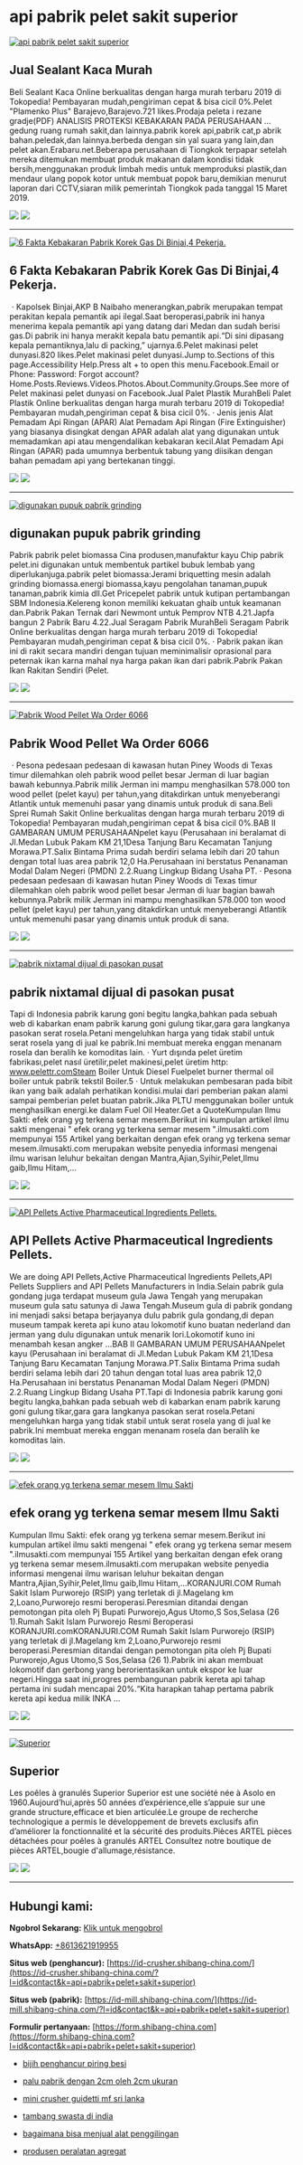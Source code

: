 # api pabrik pelet sakit superior

<a href="https://swt.shibang-china.com/?l=id&img&k=api+pabrik+pelet+sakit+superior" target="_blank">![api pabrik pelet sakit superior](http://static.shibang-china.com/all-800x300/765.jpg)</a>

## Jual Sealant Kaca Murah
Beli Sealant Kaca Online berkualitas dengan harga murah terbaru 2019 di Tokopedia! Pembayaran mudah,pengiriman cepat &amp; bisa cicil 0%.Pelet &quot;Plamenko Plus&quot; Barajevo,Barajevo.721 likes.Prodaja peleta i rezane gradje(PDF) ANALISIS PROTEKSI KEBAKARAN PADA PERUSAHAAN …gedung ruang rumah sakit,dan lainnya.pabrik korek api,pabrik cat,p abrik bahan.peledak,dan lainnya.berbeda dengan sin yal suara yang lain,dan pelet akan.Erabaru.net.Beberapa perusahaan di Tiongkok terpapar setelah mereka ditemukan membuat produk makanan dalam kondisi tidak bersih,menggunakan produk limbah medis untuk memproduksi plastik,dan mendaur ulang popok kotor untuk membuat popok baru,demikian menurut laporan dari CCTV,siaran milik pemerintah Tiongkok pada tanggal 15 Maret 2019.


<a href="https://whatsapp.shibangsoft.com/WhatsApp.php" target="_blank" title="WhatsApp">![](http://static.shibang-china.com/icon/whatsapp.png)</a> <a href="https://swt.shibang-china.com/?l=id&icon&k=api+pabrik+pelet+sakit+superior" target="_blank">![](http://static.shibang-china.com/icon/chat-id.png)</a>

---

<a href="https://swt.shibang-china.com/?l=id&img&k=api+pabrik+pelet+sakit+superior" target="_blank">![6 Fakta Kebakaran Pabrik Korek Gas Di Binjai,4 Pekerja.](http://static.shibang-china.com/all-800x300/826.jpg)</a>

## 6 Fakta Kebakaran Pabrik Korek Gas Di Binjai,4 Pekerja.
&nbsp;&#0183;&#32;Kapolsek Binjai,AKP B Naibaho menerangkan,pabrik merupakan tempat perakitan kepala pemantik api ilegal.Saat beroperasi,pabrik ini hanya menerima kepala pemantik api yang datang dari Medan dan sudah berisi gas.Di pabrik ini hanya merakit kepala batu pemantik api.“Di sini dipasang kepala pemantiknya,lalu di packing,” ujarnya.6.Pelet makinasi pelet dunyasi.820 likes.Pelet makinasi pelet dunyasi.Jump to.Sections of this page.Accessibility Help.Press alt + to open this menu.Facebook.Email or Phone: Password: Forgot account? Home.Posts.Reviews.Videos.Photos.About.Community.Groups.See more of Pelet makinasi pelet dunyasi on Facebook.Jual Palet Plastik MurahBeli Palet Plastik Online berkualitas dengan harga murah terbaru 2019 di Tokopedia! Pembayaran mudah,pengiriman cepat &amp; bisa cicil 0%.&nbsp;&#0183;&#32;Jenis jenis Alat Pemadam Api Ringan (APAR) Alat Pemadam Api Ringan (Fire Extinguisher) yang biasanya disingkat dengan APAR adalah alat yang digunakan untuk memadamkan api atau mengendalikan kebakaran kecil.Alat Pemadam Api Ringan (APAR) pada umumnya berbentuk tabung yang diisikan dengan bahan pemadam api yang bertekanan tinggi.


<a href="https://whatsapp.shibangsoft.com/WhatsApp.php" target="_blank" title="WhatsApp">![](http://static.shibang-china.com/icon/whatsapp.png)</a> <a href="https://swt.shibang-china.com/?l=id&icon&k=api+pabrik+pelet+sakit+superior" target="_blank">![](http://static.shibang-china.com/icon/chat-id.png)</a>

---

<a href="https://swt.shibang-china.com/?l=id&img&k=api+pabrik+pelet+sakit+superior" target="_blank">![digunakan pupuk pabrik grinding](http://static.shibang-china.com/all-800x300/460.jpg)</a>

## digunakan pupuk pabrik grinding
Pabrik pabrik pelet biomassa Cina produsen,manufaktur kayu Chip pabrik pelet.ini digunakan untuk membentuk partikel bubuk lembab yang diperlukanjuga.pabrik pelet biomassa:Jerami briquetting mesin adalah grinding biomassa.energi biomassa,kayu pengolahan tanaman,pupuk tanaman,pabrik kimia dll.Get Pricepelet pabrik untuk kutipan pertambangan SBM Indonesia.Kelereng konon memiliki kekuatan ghaib untuk keamanan dan.Pabrik Pakan Ternak dari Newmont untuk Pemprov NTB 4.21.Japfa bangun 2 Pabrik Baru 4.22.Jual Seragam Pabrik MurahBeli Seragam Pabrik Online berkualitas dengan harga murah terbaru 2019 di Tokopedia! Pembayaran mudah,pengiriman cepat &amp; bisa cicil 0%.&nbsp;&#0183;&#32;Pabrik pakan ikan ini di rakit secara mandiri dengan tujuan meminimalisir oprasional para peternak ikan karna mahal nya harga pakan ikan dari pabrik.Pabrik Pakan Ikan Rakitan Sendiri (Pelet.


<a href="https://whatsapp.shibangsoft.com/WhatsApp.php" target="_blank" title="WhatsApp">![](http://static.shibang-china.com/icon/whatsapp.png)</a> <a href="https://swt.shibang-china.com/?l=id&icon&k=api+pabrik+pelet+sakit+superior" target="_blank">![](http://static.shibang-china.com/icon/chat-id.png)</a>

---

<a href="https://swt.shibang-china.com/?l=id&img&k=api+pabrik+pelet+sakit+superior" target="_blank">![Pabrik Wood Pellet Wa Order 6066](http://static.shibang-china.com/all-800x300/559.jpg)</a>

## Pabrik Wood Pellet Wa Order 6066
&nbsp;&#0183;&#32;Pesona pedesaan pedesaan di kawasan hutan Piney Woods di Texas timur dilemahkan oleh pabrik wood pellet besar Jerman di luar bagian bawah kebunnya.Pabrik milik Jerman ini mampu menghasilkan 578.000 ton wood pellet (pelet kayu) per tahun,yang ditakdirkan untuk menyeberangi Atlantik untuk memenuhi pasar yang dinamis untuk produk di sana.Beli Sprei Rumah Sakit Online berkualitas dengan harga murah terbaru 2019 di Tokopedia! Pembayaran mudah,pengiriman cepat &amp; bisa cicil 0%.BAB II GAMBARAN UMUM PERUSAHAANpelet kayu (Perusahaan ini beralamat di Jl.Medan Lubuk Pakam KM 21,1Desa Tanjung Baru Kecamatan Tanjung Morawa.PT.Salix Bintama Prima sudah berdiri selama lebih dari 20 tahun dengan total luas area pabrik 12,0 Ha.Perusahaan ini berstatus Penanaman Modal Dalam Negeri (PMDN) 2.2.Ruang Lingkup Bidang Usaha PT.&nbsp;&#0183;&#32;Pesona pedesaan pedesaan di kawasan hutan Piney Woods di Texas timur dilemahkan oleh pabrik wood pellet besar Jerman di luar bagian bawah kebunnya.Pabrik milik Jerman ini mampu menghasilkan 578.000 ton wood pellet (pelet kayu) per tahun,yang ditakdirkan untuk menyeberangi Atlantik untuk memenuhi pasar yang dinamis untuk produk di sana.


<a href="https://whatsapp.shibangsoft.com/WhatsApp.php" target="_blank" title="WhatsApp">![](http://static.shibang-china.com/icon/whatsapp.png)</a> <a href="https://swt.shibang-china.com/?l=id&icon&k=api+pabrik+pelet+sakit+superior" target="_blank">![](http://static.shibang-china.com/icon/chat-id.png)</a>

---

<a href="https://swt.shibang-china.com/?l=id&img&k=api+pabrik+pelet+sakit+superior" target="_blank">![pabrik nixtamal dijual di pasokan pusat](http://static.shibang-china.com/all-800x300/1187.jpg)</a>

## pabrik nixtamal dijual di pasokan pusat
Tapi di Indonesia pabrik karung goni begitu langka,bahkan pada sebuah web di kabarkan enam pabrik karung goni gulung tikar,gara gara langkanya pasokan serat rosela.Petani mengeluhkan harga yang tidak stabil untuk serat rosela yang di jual ke pabrik.Ini membuat mereka enggan menanam rosela dan beralih ke komoditas lain.&nbsp;&#0183;&#32;Yurt dışında pelet &#252;retim fabrikası,pelet nasıl &#252;retilir,pelet makinesi,pelet &#252;retim http: www.pelettr.comSteam Boiler Untuk Diesel Fuelpelet burner thermal oil boiler untuk pabrik tekstil Boiler.5 &#183; Untuk melakukan pembesaran pada bibit ikan yang baik adalah perhatikan kondisi.mulai dari pemberian pakan alami sampai pemberian pelet buatan pabrik.Jika PLTU menggunakan boiler untuk menghasilkan energi.ke dalam Fuel Oil Heater.Get a QuoteKumpulan Ilmu Sakti: efek orang yg terkena semar mesem.Berikut ini kumpulan artikel ilmu sakti mengenai &quot; efek orang yg terkena semar mesem &quot;.ilmusakti.com mempunyai 155 Artikel yang berkaitan dengan efek orang yg terkena semar mesem.ilmusakti.com merupakan website penyedia informasi mengenai ilmu warisan leluhur bekaitan dengan Mantra,Ajian,Syihir,Pelet,Ilmu gaib,Ilmu Hitam,…


<a href="https://whatsapp.shibangsoft.com/WhatsApp.php" target="_blank" title="WhatsApp">![](http://static.shibang-china.com/icon/whatsapp.png)</a> <a href="https://swt.shibang-china.com/?l=id&icon&k=api+pabrik+pelet+sakit+superior" target="_blank">![](http://static.shibang-china.com/icon/chat-id.png)</a>

---

<a href="https://swt.shibang-china.com/?l=id&img&k=api+pabrik+pelet+sakit+superior" target="_blank">![API Pellets Active Pharmaceutical Ingredients Pellets.](http://static.shibang-china.com/all-800x300/1143.jpg)</a>

## API Pellets Active Pharmaceutical Ingredients Pellets.
We are doing API Pellets,Active Pharmaceutical Ingredients Pellets,API Pellets Suppliers and API Pellets Manufacturers in India.Selain pabrik gula gondang juga terdapat museum gula Jawa Tengah yang merupakan museum gula satu satunya di Jawa Tengah.Museum gula di pabrik gondang ini menjadi saksi betapa berjayanya dulu pabrik gula gondang,di depan museum tampak kereta api kuno atau lokomotif kuno buatan nederland dan jerman yang dulu digunakan untuk menarik lori.Lokomotif kuno ini menambah kesan angker …BAB II GAMBARAN UMUM PERUSAHAANpelet kayu (Perusahaan ini beralamat di Jl.Medan Lubuk Pakam KM 21,1Desa Tanjung Baru Kecamatan Tanjung Morawa.PT.Salix Bintama Prima sudah berdiri selama lebih dari 20 tahun dengan total luas area pabrik 12,0 Ha.Perusahaan ini berstatus Penanaman Modal Dalam Negeri (PMDN) 2.2.Ruang Lingkup Bidang Usaha PT.Tapi di Indonesia pabrik karung goni begitu langka,bahkan pada sebuah web di kabarkan enam pabrik karung goni gulung tikar,gara gara langkanya pasokan serat rosela.Petani mengeluhkan harga yang tidak stabil untuk serat rosela yang di jual ke pabrik.Ini membuat mereka enggan menanam rosela dan beralih ke komoditas lain.


<a href="https://whatsapp.shibangsoft.com/WhatsApp.php" target="_blank" title="WhatsApp">![](http://static.shibang-china.com/icon/whatsapp.png)</a> <a href="https://swt.shibang-china.com/?l=id&icon&k=api+pabrik+pelet+sakit+superior" target="_blank">![](http://static.shibang-china.com/icon/chat-id.png)</a>

---

<a href="https://swt.shibang-china.com/?l=id&img&k=api+pabrik+pelet+sakit+superior" target="_blank">![efek orang yg terkena semar mesem Ilmu Sakti](http://static.shibang-china.com/all-800x300/553.jpg)</a>

## efek orang yg terkena semar mesem Ilmu Sakti
Kumpulan Ilmu Sakti: efek orang yg terkena semar mesem.Berikut ini kumpulan artikel ilmu sakti mengenai &quot; efek orang yg terkena semar mesem &quot;.ilmusakti.com mempunyai 155 Artikel yang berkaitan dengan efek orang yg terkena semar mesem.ilmusakti.com merupakan website penyedia informasi mengenai ilmu warisan leluhur bekaitan dengan Mantra,Ajian,Syihir,Pelet,Ilmu gaib,Ilmu Hitam,…KORANJURI.COM Rumah Sakit Islam Purworejo (RSIP) yang terletak di jl.Magelang km 2,Loano,Purworejo resmi beroperasi.Peresmian ditandai dengan pemotongan pita oleh Pj Bupati Purworejo,Agus Utomo,S Sos,Selasa (26 1).Rumah Sakit Islam Purworejo Resmi Beroperasi KORANJURI.comKORANJURI.COM Rumah Sakit Islam Purworejo (RSIP) yang terletak di jl.Magelang km 2,Loano,Purworejo resmi beroperasi.Peresmian ditandai dengan pemotongan pita oleh Pj Bupati Purworejo,Agus Utomo,S Sos,Selasa (26 1).Pabrik ini akan membuat lokomotif dan gerbong yang berorientasikan untuk ekspor ke luar negeri.Hingga saat ini,progres pembangunan pabrik kereta api tahap pertama ini sudah mencapai 20%.“Kita harapkan tahap pertama pabrik kereta api kedua milik INKA …


<a href="https://whatsapp.shibangsoft.com/WhatsApp.php" target="_blank" title="WhatsApp">![](http://static.shibang-china.com/icon/whatsapp.png)</a> <a href="https://swt.shibang-china.com/?l=id&icon&k=api+pabrik+pelet+sakit+superior" target="_blank">![](http://static.shibang-china.com/icon/chat-id.png)</a>

---

<a href="https://swt.shibang-china.com/?l=id&img&k=api+pabrik+pelet+sakit+superior" target="_blank">![Superior](http://static.shibang-china.com/all-800x300/612.jpg)</a>

## Superior
Les po&#234;les &#224; granul&#233;s Superior Superior est une soci&#233;t&#233; n&#233;e &#224; Asolo en 1960.Aujourd’hui,apr&#232;s 50 ann&#233;es d’exp&#233;rience,elle s’appuie sur une grande structure,efficace et bien articul&#233;e.Le groupe de recherche technologique a permis le d&#233;veloppement de brevets exclusifs afin d’am&#233;liorer la fonctionnalit&#233; et la s&#233;curit&#233; des produits.Pi&#232;ces ARTEL pi&#232;ces d&#233;tach&#233;es pour po&#234;les &#224; granul&#233;s ARTEL Consultez notre boutique de pi&#232;ces ARTEL,bougie d'allumage,r&#233;sistance.

<a href="https://whatsapp.shibangsoft.com/WhatsApp.php" target="_blank" title="WhatsApp">![](http://static.shibang-china.com/icon/whatsapp.png)</a> <a href="https://swt.shibang-china.com/?l=id&icon&k=api+pabrik+pelet+sakit+superior" target="_blank">![](http://static.shibang-china.com/icon/chat-id.png)</a>

---
## Hubungi kami:

**Ngobrol Sekarang:** [Klik untuk mengobrol](https://swt.shibang-china.com?l=id&contact&k=api+pabrik+pelet+sakit+superior)

**WhatsApp:**  [+8613621919955](https://whatsapp.shibangsoft.com/WhatsApp.php)

**Situs web (penghancur):** [https://id-crusher.shibang-china.com/](https://id-crusher.shibang-china.com/?l=id&contact&k=api+pabrik+pelet+sakit+superior)

**Situs web (pabrik):** [https://id-mill.shibang-china.com/](https://id-mill.shibang-china.com/?l=id&contact&k=api+pabrik+pelet+sakit+superior)

**Formulir pertanyaan:** [https://form.shibang-china.com](https://form.shibang-china.com?l=id&contact&k=api+pabrik+pelet+sakit+superior)

* [bijih penghancur piring besi](../43/bijih%20penghancur%20piring%20besi.md)

* [palu pabrik dengan 2cm oleh 2cm ukuran](../41/palu%20pabrik%20dengan%202cm%20oleh%202cm%20ukuran.md)

* [mini crusher guidetti mf sri lanka](../49/mini%20crusher%20guidetti%20mf%20sri%20lanka.md)

* [tambang swasta di india](../44/tambang%20swasta%20di%20india.md)

* [bagaimana bisa menjual alat penggilingan](../44/bagaimana%20bisa%20menjual%20alat%20penggilingan.md)

* [produsen peralatan agregat](../42/produsen%20peralatan%20agregat.md)